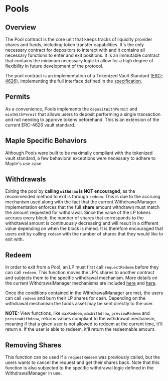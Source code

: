 # Pools

## Overview

The Pool contract is the core unit that keeps tracks of liquidity provider shares and funds, including token transfer capabilities. It's the only necessary contract for depositors to interact with and it contains all necessary functions to enter and exit positions. It is an immutable contract that contains the minimum necessary logic to allow for a high degree of flexibility in future development of the protocol.

The pool contract is an implementation of a Tokenized Vault Standard ([ERC-4626](https://erc4626.info/)), implementing the full interface defined in the [specification](https://eips.ethereum.org/EIPS/eip-4626).

## Permits

As a convenience, Pools implements the `depositWithPermit` and `mintWithPermit` that allows users to deposit performing a single transaction and not needing to approve tokens beforehand. This is an extension of the current ERC-4626 vault standard.

## Maple Specific Behaviors

Although Pools were built to be maximally compliant with the tokenized vault standard, a few behavioral exceptions were necessary to adhere to Maple's use case.

## Withdrawals

Exiting the pool by **calling `withdraw` is NOT encouraged**, as the recommended method to exit is through `redeem`. This is due to the accruing mechanism used along with the fact that the current WithdrawalManager implementation enforces that the full **share** amount withdrawn must match the amount requested for withdrawal. Since the value of the LP tokens accrues every block, the number of shares that corresponds to the withdrawal amount is continuously decreasing and will result in a different value depending on when the block is mined. It is therefore encouraged that users exit by calling `redeem` with the number of shares that they would like to exit with.

## Redeem

In order to exit from a Pool, an LP must first call `requestRedeem` before they can call `redeem`. This function moves the LP's shares to another contract and subjects them to the specific withdrawal mechanism. More details on the current WithdrawalManager mechanisms are included [here](broken-reference) and [here](broken-reference).

Once the conditions contained in the WithdrawalManager are met, the users can call `redeem` and burn their LP shares for cash. Depending on the withdrawal mechanism the funds asset may be sent directly to the user.

**NOTE:** View functions, like `maxRedeem`, `maxWithdraw`, `previewRedeem` and `previewWithdraw`, returns values compliant to the withdrawal mechanism, meaning if that a given user is not allowed to redeem at the current time, it'll return `0`. If the user is able to redeem, it'll return the redeemable amount.

## Removing Shares

This function can be used if a `requestRedeem` was previously called, but the users wants to cancel the request and get their shares back. Note that this function is also subjected to the specific withdrawal logic defined in the WithdrawalManager in use.
